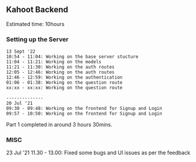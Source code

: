 ## Kahoot Backend
Estimated time: 10hours
### Setting up the Server
    13 Sept '22
    10:54 - 11:04: Working on the base server stucture
    11:04 - 11:21: Working on the models
    11:21 - 11:30: Working on the auth routes
    12:05 - 12:46: Working on the auth routes
    12:46 - 12:59: Working on the authentication
    01:06 - 01:38: Working on the question route
    xx:xx - xx:xx: Working on the question route

    --------------
    20 Jul '21
    09:30 - 09:48: Working on the frontend for Signup and Login 
    09:57 - 10:50: Working on the frontend for Signup and Login

Part 1 completed in around 3 hours 30mins.

### MISC
23 Jul '21
11.30 - 13.00: Fixed some bugs and UI issues as per the feedback